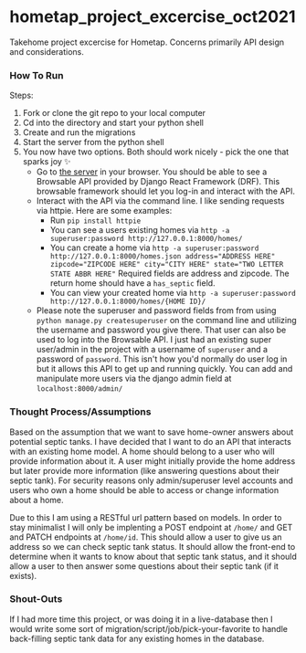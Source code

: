 # hometap_project_excercise_oct2021
Takehome project excercise for Hometap. Concerns primarily API design and considerations. 

### How To Run
Steps:
1. Fork or clone the git repo to your local computer
2. Cd into the directory and start your python shell
3. Create and run the migrations
4. Start the server from the python shell 
5. You now have two options. Both should work nicely - pick the one that sparks joy ✨ 
    - Go to [the server](http://localhost:8000/homes/) in your browser. You should be able to see a Browsable API provided by Django React Framework (DRF). This browsable framework should let you log-in and interact with the API.
    - Interact with the API via the command line. I like sending requests via httpie. Here are some examples:
        - Run `pip install httpie`
        - You can see a users existing homes via `http -a superuser:password http://127.0.0.1:8000/homes/`
        - You can create a home via `http -a superuser:password http://127.0.0.1:8000/homes.json address="ADDRESS HERE" zipcode="ZIPCODE HERE" city="CITY HERE" state="TWO LETTER STATE ABBR HERE"` Required fields are address and zipcode. The return home should have a `has_septic` field.
        - You can view your created home via `http -a superuser:password http://127.0.0.1:8000/homes/{HOME ID}/`
    - Please note the superuser and password fields from from using `python manage.py createsuperuser` on the command line and utilizing the username and password you give there. That user can also be used to log into the Browsable API. I just had an existing super user/admin in the project with a username of `superuser` and a password of `password`. This isn't how you'd normally do user log in but it allows this API to get up and running quickly. You can add and manipulate more users via the django admin field at `localhost:8000/admin/`

### Thought Process/Assumptions
Based on the assumption that we want to save home-owner answers about potential septic tanks. I have decided that 
I want to do an API that interacts with an existing home model. A home should belong to a user who will provide information about it. A user might initially provide the home address but later provide more information (like answering questions about their septic tank). For security reasons only admin/superuser level accounts and users who own a home should be able to access or change information about a home. 

Due to this I am using a RESTful url pattern based on models. In order to stay minimalist I will only be implenting a POST endpoint at `/home/` and GET and PATCH endpoints at `/home/id`. This should allow a user to give us an address so we can check septic tank status. It should allow the front-end to determine when it wants to know about that septic tank status, and it should allow a user to then answer some questions about their septic tank (if it exists). 

### Shout-Outs

If I had more time this project, or was doing it in a live-database then I would write some sort of migration/script/job/pick-your-favorite to handle back-filling septic tank data for any existing homes in the database. 
